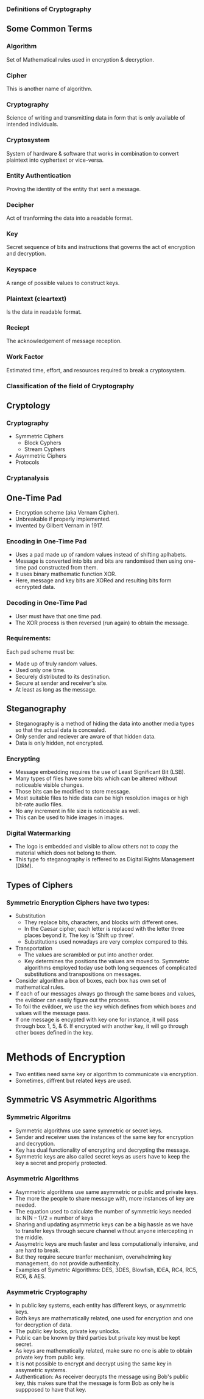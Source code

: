 ### Definitions of Cryptography

## Some Common Terms

### Algorithm
Set of Mathematical rules used in encryption & decryption.

### Cipher
This is another name of algorithm.

### Cryptography
Science of writing and transmitting data in form that is only available of intended individuals.

### Cryptosystem
System of hardware & software that works in combination to convert plaintext into cyphertext or vice-versa.

### Entity Authentication
Proving the identity of the entity that sent a message.

### Decipher
Act of tranforming the data into a readable format.

### Key
Secret sequence of bits and instructions that governs the act of encryption and decryption.

### Keyspace
A range of possible values to construct keys.

### Plaintext (cleartext)
Is the data in readable format.

### Reciept
The acknowledgement of message reception.

### Work Factor
Estimated time, effort, and resources required to break a cryptosystem.

### Classification of the field of Cryptography

## Cryptology
### Cryptography
- Symmetric Ciphers
  - Block Cyphers
  - Stream Cyphers
- Asymmetric Ciphers
- Protocols
### Cryptanalysis

## One-Time Pad
- Encryption scheme (aka Vernam Cipher).
- Unbreakable if properly implemented.
- Invented by Gilbert Vernam in 1917.

### Encoding in One-Time Pad
- Uses a pad made up of random values instead of shifting aplhabets.
- Message is converted into bits and bits are randomised then using one-time pad constructed from them.
- It uses binary mathematic function XOR.
- Here, message and key bits are XORed and resulting bits form ecnrypted data.

### Decoding in One-Time Pad
- User must have that one time pad.
- The XOR process is then reversed (run again) to obtain the message.

### Requirements:
Each pad scheme must be:
- Made up of truly random values.
- Used only one time.
- Securely distributed to its destination.
- Secure at sender and receiver's site.
- At least as long as the message.

## Steganography
- Steganography is a method of hiding the data into another media types so that the actual data is concealed.
- Only sender and reciever are aware of that hidden data.
- Data is only hidden, not encrypted.

### Encrypting
- Message embedding requires the use of Least Significant Bit (LSB).
- Many types of files have some bits which can be altered without noticeable visible changes.
- Those bits can be modified to store message.
- Most suitable files to hide data can be high resolution images or high bit-rate audio files.
- No any increment in file size is noticeable as well.
- This can be used to hide images in images.

### Digital Watermarking
- The logo is embedded and visible to allow others not to copy the material which does not belong to them.
- This type fo steganography is reffered to as Digital Rights Management (DRM).

## Types of Ciphers
### Symmetric Encryption Ciphers have two types:
- Substitution
  - They replace bits, characters, and blocks with different ones.
  - In the Caesar cipher, each letter is replaced with the letter three places beyond it. The key is 'Shift up three'.
  - Substitutions used nowadays are very complex compared to this.
- Transportation
  - The values are scrambled or put into another order.
  - Key determines the positions the values are moved to.
Symmetric algorithms employed today use both long sequences of complicated substitutions and transpositions on messages.
- Consider algorithm a box of boxes, each box has own set of mathematical rules.
- If each of our messages always go through the same boxes and values, the evildoer can easily figure out the process.
- To foil the evildoer, we use the key which defines from which boxes and values will the message pass.
- If one message is encypted with key one for instance, it will pass through box 1, 5, & 6. If encrypted with another key, it will go through other boxes defined in the key.

# Methods of Encryption
- Two entities need same key or algorithm to communicate via encryption.
- Sometimes, diffrent but related keys are used.

## Symmetric VS Asymmetric Algorithms
### Symmetric Algoritms
- Symmetric algorithms use same symmetric or secret keys.
- Sender and receiver uses the instances of the same key for encryption and decryption.
- Key has dual functionality of encrypting and decrypting the message.
- Symmetric keys are also called secret keys as users have to keep the key a secret and properly protected.

### Asymmetric Algorithms
- Asymmetric algorithms use same asymmetric or public and private keys.
- The more the people to share message with, more instances of key are needed.
- The equation used to calculate the number of symmetric keys needed is: N(N – 1)/2 = number of keys
- Sharing and updating asymmetric keys can be a big hassle as we have to transfer keys through secure channel without anyone intercepting in the middle.
- Assymetric keys are much faster and less computationally intensive, and are hard to break.
- But they require secure tranfer mechanism, overwhelming key management, do not provide authenticity.
- Examples of Symetric Algorithms: DES, 3DES, Blowfish, IDEA, RC4, RC5, RC6, & AES.

### Asymmetric Cryptography
- In public key systems, each entity has different keys, or asymmetric keys.
- Both keys are mathematically related, one used for encryption and one for decryption of data.
- The public key locks, private key unlocks.
- Public can be known by third parties but private key must be kept secret.
- As keys are mathematically related, make sure no one is able to obtain private key from public key.
- It is not possible to encrypt and decrypt using the same key in assymetric systems.
- Authentication: As receiver decrypts the message using Bob's public key, this makes sure that the message is form Bob as only he is suppposed to have that key.